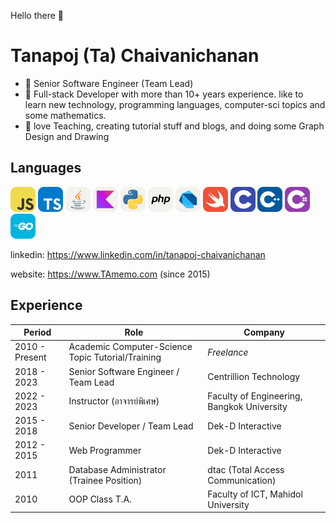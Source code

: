 Hello there 👋

# Tanapoj (Ta) Chaivanichanan

- 🔭 Senior Software Engineer (Team Lead)
- 🌱 Full-stack Developer with more than 10+ years experience. like to learn new technology, programming languages, computer-sci topics and some mathematics.
- 💬 love Teaching, creating tutorial stuff and blogs, and doing some Graph Design and Drawing


## Languages
<p>    
<img src="https://github.com/tandpfun/skill-icons/blob/main/icons/JavaScript.svg" width="40" height="40" />
<img src="https://github.com/tandpfun/skill-icons/blob/main/icons/TypeScript.svg" width="40" height="40" />
<img src="https://github.com/tandpfun/skill-icons/blob/main/icons/Java-Light.svg" width="40" height="40" />
<img src="https://github.com/tandpfun/skill-icons/blob/main/icons/Kotlin-Light.svg" width="40" height="40" />
<img src="https://github.com/tandpfun/skill-icons/blob/main/icons/Python-Light.svg" width="40" height="40" />
<img src="https://github.com/tandpfun/skill-icons/blob/main/icons/PHP-Light.svg" width="40" height="40" />
<img src="https://github.com/tandpfun/skill-icons/blob/main/icons/Dart-Light.svg" width="40" height="40" />
<img src="https://github.com/tandpfun/skill-icons/blob/main/icons/Swift.svg" width="40" height="40" />
<img src="https://github.com/tandpfun/skill-icons/blob/main/icons/C.svg" width="40" height="40" />
<img src="https://github.com/tandpfun/skill-icons/blob/main/icons/CPP.svg" width="40" height="40" />
<img src="https://github.com/tandpfun/skill-icons/blob/main/icons/CS.svg" width="40" height="40" />
<img src="https://github.com/tandpfun/skill-icons/blob/main/icons/GoLang.svg" width="40" height="40" />
</p>
 
linkedin: https://www.linkedin.com/in/tanapoj-chaivanichanan

website: https://www.TAmemo.com (since 2015)
 
## Experience

| Period | Role | Company  
| --- |  --- | --- |
| 2010 - Present | Academic Computer-Science Topic Tutorial/Training | _Freelance_ |
| 2018 - 2023 | Senior Software Engineer / Team Lead | Centrillion Technology |
| 2022 - 2023 | Instructor (อาจารย์พิเศษ) | Faculty of Engineering, Bangkok University |
| 2015 - 2018 | Senior Developer / Team Lead | Dek-D Interactive | 
| 2012 - 2015 | Web Programmer | Dek-D Interactive |
| 2011 | Database Administrator (Trainee Position) | dtac (Total Access Communication) |
| 2010 | OOP Class T.A. | Faculty of ICT, Mahidol University |

